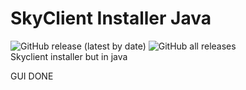 # SkyClient Installer Java 
 ![GitHub release (latest by date)](https://img.shields.io/github/downloads/koxx12-dev/skyclient-installer-java/latest/total?style=flat-square) 
 ![GitHub all releases](https://img.shields.io/github/downloads/koxx12-dev/skyclient-installer-java/total?style=flat-square)\
 Skyclient installer but in java

 GUI DONE

